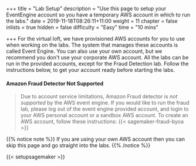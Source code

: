 +++
title = "Lab Setup"
description = "Use this page to setup your EventEngine account so you have a temporary AWS account in which to run the labs."
date = 2019-11-18T08:26:11+11:00
weight = 11
chapter = false
inlists = true
hidden = false
difficulty = "Easy"
time = "10 mins"

+++
For the virtual loft, we have provisioned AWS accounts for you to use when working on the labs. 
The system that manages these accounts is called Event Engine. You can also use your own account, but we 
recommend you don't use your corporate AWS account. All the labs can be run in the provided accounts, 
except for the Fraud Detection lab. Follow the instructions below, to get your account ready before starting the labs.

#### Amazon Fraud Detector Not Supported
> Due to account service limitations, Amazon Fraud detector is *not supported* by the AWS event engine. If you would like to run the fraud lab, please log out of the event engine provided account, and login to your AWS personal account or a sandbox AWS account. To create an AWS account, follow these instructions: 
{{< sagemaker-fraud-byoa >}}

{{% notice note %}}
If you are using your own AWS account then you can skip this page and go straight into the labs.
{{% /notice %}}

{{< setupsagemaker >}}